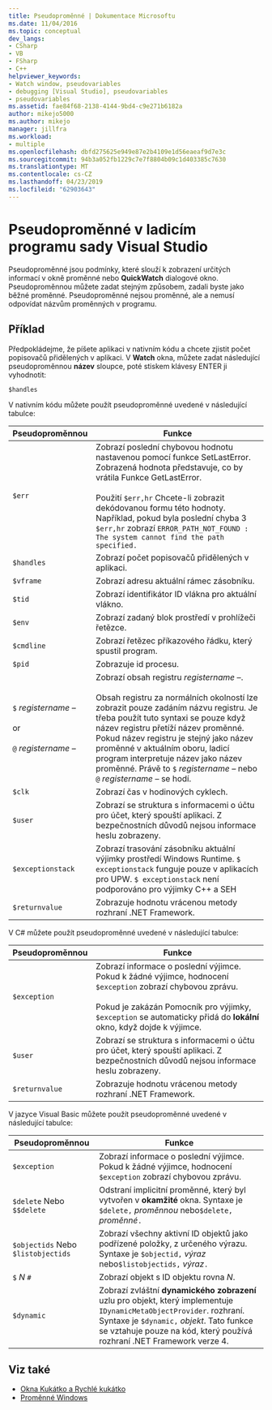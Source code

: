 ```yaml
---
title: Pseudoproměnné | Dokumentace Microsoftu
ms.date: 11/04/2016
ms.topic: conceptual
dev_langs:
- CSharp
- VB
- FSharp
- C++
helpviewer_keywords:
- Watch window, pseudovariables
- debugging [Visual Studio], pseudovariables
- pseudovariables
ms.assetid: fae84f68-2138-4144-9bd4-c9e271b6182a
author: mikejo5000
ms.author: mikejo
manager: jillfra
ms.workload:
- multiple
ms.openlocfilehash: dbfd275625e949e87e2b4109e1d56eaeaf9d7e3c
ms.sourcegitcommit: 94b3a052fb1229c7e7f8804b09c1d403385c7630
ms.translationtype: MT
ms.contentlocale: cs-CZ
ms.lasthandoff: 04/23/2019
ms.locfileid: "62903643"
---
```

# <a name="pseudovariables-in-the-visual-studio-debugger"></a>Pseudoproměnné v ladicím programu sady Visual Studio
Pseudoproměnné jsou podmínky, které slouží k zobrazení určitých informací v okně proměnné nebo **QuickWatch** dialogové okno. Pseudoproměnnou můžete zadat stejným způsobem, zadali byste jako běžné proměnné. Pseudoproměnné nejsou proměnné, ale a nemusí odpovídat názvům proměnných v programu.

## <a name="example"></a>Příklad
 Předpokládejme, že píšete aplikaci v nativním kódu a chcete zjistit počet popisovačů přidělených v aplikaci. V **Watch** okna, můžete zadat následující pseudoproměnnou **název** sloupce, poté stiskem klávesy ENTER ji vyhodnotit:

`$handles`

 V nativním kódu můžete použít pseudoproměnné uvedené v následující tabulce:

|Pseudoproměnnou|Funkce|
|--------------------|--------------|
|`$err`|Zobrazí poslední chybovou hodnotu nastavenou pomocí funkce SetLastError. Zobrazená hodnota představuje, co by vrátila Funkce GetLastError.<br /><br /> Použití `$err,hr` Chcete-li zobrazit dekódovanou formu této hodnoty. Například, pokud byla poslední chyba 3 `$err,hr` zobrazí `ERROR_PATH_NOT_FOUND : The system cannot find the path specified.`|
|`$handles`|Zobrazí počet popisovačů přidělených v aplikaci.|
|`$vframe`|Zobrazí adresu aktuální rámec zásobníku.|
|`$tid`|Zobrazí identifikátor ID vlákna pro aktuální vlákno.|
|`$env`|Zobrazí zadaný blok prostředí v prohlížeči řetězce.|
|`$cmdline`|Zobrazí řetězec příkazového řádku, který spustil program.|
|`$pid`|Zobrazuje id procesu.|
|`$` *registername –*<br /><br /> or<br /><br /> `@` *registername –*|Zobrazí obsah registru *registername –*.<br /><br /> Obsah registru za normálních okolností lze zobrazit pouze zadáním názvu registru. Je třeba použít tuto syntaxi se pouze když název registru přetíží název proměnné. Pokud název registru je stejný jako název proměnné v aktuálním oboru, ladicí program interpretuje název jako název proměnné. Právě to `$` *registername –* nebo `@` *registername –* se hodí.|
|`$clk`|Zobrazí čas v hodinových cyklech.|
|`$user`|Zobrazí se struktura s informacemi o účtu pro účet, který spouští aplikaci. Z bezpečnostních důvodů nejsou informace heslu zobrazeny.|
|`$exceptionstack`|Zobrazí trasování zásobníku aktuální výjimky prostředí Windows Runtime. `$ exceptionstack` funguje pouze v aplikacích pro UPW. `$ exceptionstack` není podporováno pro výjimky C++ a SEH|
|`$returnvalue`|Zobrazuje hodnotu vrácenou metody rozhraní .NET Framework.|

 V C# můžete použít pseudoproměnné uvedené v následující tabulce:

|Pseudoproměnnou|Funkce|
|--------------------|--------------|
|`$exception`|Zobrazí informace o poslední výjimce. Pokud k žádné výjimce, hodnocení `$exception` zobrazí chybovou zprávu.<br /><br /> Pokud je zakázán Pomocník pro výjimky, `$exception` se automaticky přidá do **lokální** okno, když dojde k výjimce.|
|`$user`|Zobrazí se struktura s informacemi o účtu pro účet, který spouští aplikaci. Z bezpečnostních důvodů nejsou informace heslu zobrazeny.|
|`$returnvalue`|Zobrazuje hodnotu vrácenou metody rozhraní .NET Framework.|

 V jazyce Visual Basic můžete použít pseudoproměnné uvedené v následující tabulce:

|Pseudoproměnnou|Funkce|
|--------------------|--------------|
|`$exception`|Zobrazí informace o poslední výjimce. Pokud k žádné výjimce, hodnocení `$exception` zobrazí chybovou zprávu.|
|`$delete` Nebo `$$delete`|Odstraní implicitní proměnné, který byl vytvořen v **okamžité** okna. Syntaxe je `$delete,` *proměnnou* nebo`$delete,` *proměnné*`.`|
|`$objectids` Nebo `$listobjectids`|Zobrazí všechny aktivní ID objektů jako podřízené položky, z určeného výrazu. Syntaxe je `$objectid,` *výraz* nebo`$listobjectids,` *výraz*`.`|
|`$` *N* `#`|Zobrazí objekt s ID objektu rovna *N*.|
|`$dynamic`|Zobrazí zvláštní **dynamického zobrazení** uzlu pro objekt, který implementuje `IDynamicMetaObjectProvider`. rozhraní. Syntaxe je `$dynamic,` *objekt*. Tato funkce se vztahuje pouze na kód, který používá rozhraní .NET Framework verze 4.|

## <a name="see-also"></a>Viz také
- [Okna Kukátko a Rychlé kukátko](../debugger/watch-and-quickwatch-windows.md)
- [Proměnné Windows](../debugger/debugger-windows.md)
